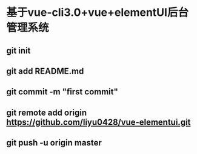 # 基于vue-cli3.0+vue+elementUI后台管理系统
## git init
## git add README.md
## git commit -m "first commit"
## git remote add origin https://github.com/liyu0428/vue-elementui.git
## git push -u origin master